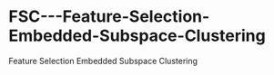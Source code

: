 # FSC---Feature-Selection-Embedded-Subspace-Clustering
Feature Selection Embedded Subspace Clustering
